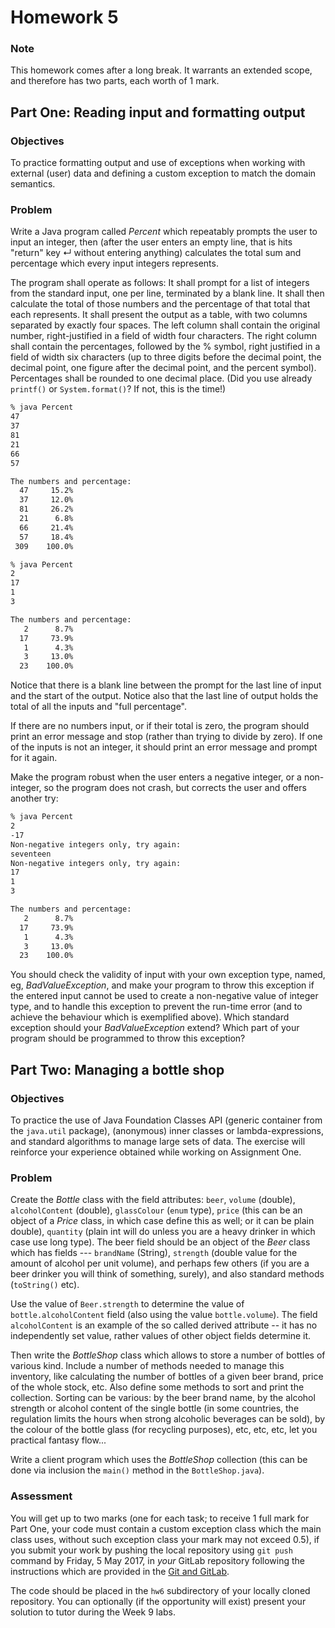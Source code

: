 Homework 5
==========

### Note

This homework comes after a long break. It warrants an extended scope, and 
therefore has two parts, each worth of 1 mark. 

Part One: Reading input and formatting output
---------------------------------------------

### Objectives

To practice formatting output and use of exceptions when working with external 
(user) data and defining a custom exception to match the domain semantics. 

### Problem

Write a Java program called *Percent* which repeatably prompts the user to 
input an integer, then (after the user enters an empty line, that is hits 
"return" key ↵ without entering anything) calculates the total sum and 
percentage which every input integers represents.

The program shall operate as follows: It shall prompt for a list of integers 
from the standard input, one per line, terminated by a blank line. It shall 
then calculate the total of those numbers and the percentage of that total that 
each represents. It shall present the output as a table, with two columns 
separated by exactly four spaces. The left column shall contain the original 
number, right-justified in a field of width four characters. The right column 
shall contain the percentages, followed by the % symbol, right justified in a 
field of width six characters (up to three digits before the decimal point, the 
decimal point, one figure after the decimal point, and the percent symbol). 
Percentages shall be rounded to one decimal place. (Did you use already 
``printf()`` or ``System.format()``? If not, this is the time!)

```bash
% java Percent
47
37
81
21
66
57

The numbers and percentage:
  47     15.2%
  37     12.0%
  81     26.2%
  21      6.8%
  66     21.4%
  57     18.4%
 309    100.0%

% java Percent
2
17
1
3

The numbers and percentage:
   2      8.7%
  17     73.9%
   1      4.3%
   3     13.0%
  23    100.0%

```

Notice that there is a blank line between the prompt for the last line of input 
and the start of the output. Notice also that the last line of output holds the 
total of all the inputs and "full percentage".

If there are no numbers input, or if their total is zero, the program should 
print an error message and stop (rather than trying to divide by zero). If one 
of the inputs is not an integer, it should print an error message and prompt 
for it again.

Make the program robust when the user enters a negative integer, or a 
non-integer, so the program does not crash, but corrects the user and offers 
another try:

```bash
% java Percent
2
-17
Non-negative integers only, try again:
seventeen
Non-negative integers only, try again:
17
1
3

The numbers and percentage:
   2      8.7%
  17     73.9%
   1      4.3%
   3     13.0%
  23    100.0%
```

You should check the validity of input with your own exception type, named, eg, 
*BadValueException*, and make your program to throw this exception if the 
entered input cannot be used to create a non-negative value of integer type, 
and to handle this exception to prevent the run-time error (and to achieve the 
behaviour which is exemplified above). Which standard exception should your 
*BadValueException* extend? Which part of your program should be programmed to 
throw this exception?

Part Two: Managing a bottle shop
--------------------------------

### Objectives

To practice the use of Java Foundation Classes API (generic container from
the ``java.util`` package), (anonymous) inner classes or lambda-expressions, 
and standard algorithms to manage large sets of data. The exercise will 
reinforce your experience obtained while working on Assignment One.

### Problem

Create the *Bottle* class with the field attributes: ``beer``, ``volume`` 
(double), ``alcoholContent`` (double), ``glassColour`` (``enum`` type), 
``price`` (this can be an object of a *Price* class, in which case define this 
as well; or it can be plain double), ``quantity`` (plain int will do unless you 
are a heavy drinker in which case use long type). The beer field should be an 
object of the *Beer* class which has fields --- ``brandName`` (String), 
``strength`` (double value for the amount of alcohol per unit volume), and 
perhaps few others (if you are a beer drinker you will think of something, 
surely), and also standard methods (``toString()`` etc).

Use the value of ``Beer.strength`` to determine the value of 
``bottle.alcoholContent`` field (also using the value ``bottle.volume``). The 
field ``alcoholContent`` is an example of the so called derived attribute -- it 
has no independently set value, rather values of other object fields determine 
it.

Then write the *BottleShop* class which allows to store a number of bottles of 
various kind. Include a number of methods needed to manage this inventory, like 
calculating the number of bottles of a given beer brand, price of the whole 
stock, etc. Also define some methods to sort and print the collection. Sorting 
can be various: by the beer brand name, by the alcohol strength or alcohol 
content of the single bottle (in some countries, the regulation limits the 
hours when strong alcoholic beverages can be sold), by the colour of the bottle 
glass (for recycling purposes), etc, etc, etc, let you practical fantasy flow...

Write a client program which uses the *BottleShop* collection (this can be done 
via inclusion the ``main()`` method in the ``BottleShop.java``). 

### Assessment

You will get up to two marks (one for each task; to receive 1 full
mark for Part One, your code must contain a custom exception class which the
main class uses, without such exception class your mark may not exceed 0.5), 
if you submit your
work by pushing the local repository using `git push` command by Friday,
5 May 2017, in *your* GitLab repository following the instructions which
are provided in the [Git and GitLab](https://cs.anu.edu.au/courses/comp6700/labs/gitlab/).

The code should be placed in
the `hw6` subdirectory of your locally cloned repository. You can optionally
(if the opportunity will exist) present your solution to tutor during the Week 
9 labs.


